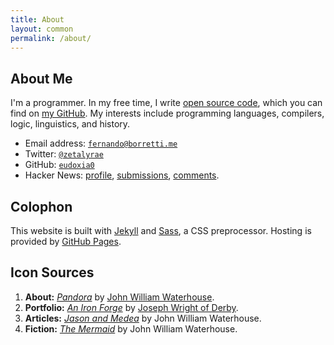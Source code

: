 ```yaml
---
title: About
layout: common
permalink: /about/
---
```


<article>

# About Me

I'm a programmer. In my free time, I write [open source code][port], which you
can find on [my GitHub][gh]. My interests include programming languages,
compilers, logic, linguistics, and history.

- Email address: [`fernando@borretti.me`][mail]
- Twitter: [`@zetalyrae`](https://twitter.com/zetalyrae)
- GitHub: [`eudoxia0`][gh]
- Hacker News: [profile][hn], [submissions][hnsub], [comments][hncom].

# Colophon

This website is built with [Jekyll][jekyll] and [Sass][sass], a CSS
preprocessor. Hosting is provided by [GitHub Pages][pages].

[port]: /portfolio/
[gh]: https://github.com/eudoxia0
[mail]: mailto:fernando@borretti.me
[jekyll]: http://jekyllrb.com/
[sass]: http://sass-lang.com/
[pages]: https://pages.github.com/
[hn]: https://news.ycombinator.com/user?id=zetalyrae
[hnsub]: https://news.ycombinator.com/submitted?id=zetalyrae
[hncom]: https://news.ycombinator.com/threads?id=zetalyrae

## Icon Sources

1. **About:** [_Pandora_][pandora] by [John William Waterhouse][jww].
2. **Portfolio:** [_An Iron Forge_][iron] by [Joseph Wright of Derby][derby].
3. **Articles:** [_Jason and Medea_][jason] by John William Waterhouse.
4. **Fiction:** [_The Mermaid_][mermaid] by John William Waterhouse.

[pandora]: https://en.wikipedia.org/wiki/Pandora_(painting)
[jww]: https://en.wikipedia.org/wiki/John_William_Waterhouse
[iron]: https://commons.wikimedia.org/wiki/File:Joseph_Wright_-_An_Iron_Forge_-_Google_Art_Project.jpg
[derby]: https://en.wikipedia.org/wiki/Joseph_Wright_of_Derby
[jason]: https://en.wikipedia.org/wiki/Jason_and_Medea_(painting)
[mermaid]: https://commons.wikimedia.org/wiki/File:John_William_Waterhouse_A_Mermaid.jpg

</article>
